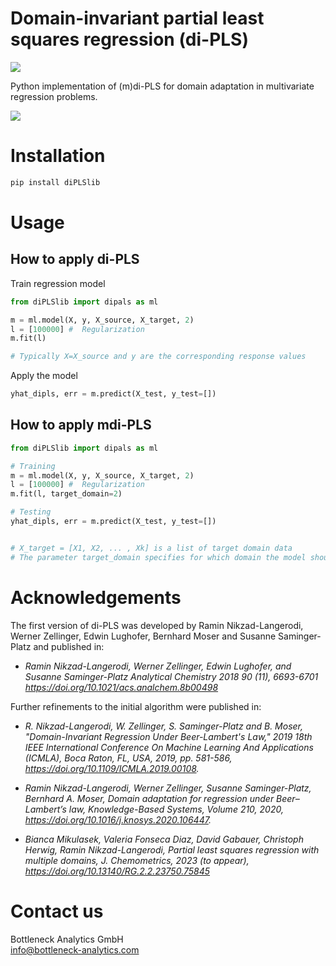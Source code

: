# Domain-invariant partial least squares regression (di-PLS)

![](https://img.shields.io/badge/python-3.13-blue.svg)


Python implementation of (m)di-PLS for domain adaptation in multivariate regression problems. 

![](https://user-images.githubusercontent.com/77445667/104728864-d5fede80-5737-11eb-8aad-59f9901a0cf4.png)

# Installation
```bash
pip install diPLSlib
```

# Usage 
## How to apply di-PLS
Train regression model
```python
from diPLSlib import dipals as ml

m = ml.model(X, y, X_source, X_target, 2)
l = [100000] #  Regularization
m.fit(l)

# Typically X=X_source and y are the corresponding response values
```
Apply the model 
```python
yhat_dipls, err = m.predict(X_test, y_test=[])
```

## How to apply mdi-PLS
```python
from diPLSlib import dipals as ml

# Training
m = ml.model(X, y, X_source, X_target, 2)
l = [100000] #  Regularization
m.fit(l, target_domain=2)

# Testing
yhat_dipls, err = m.predict(X_test, y_test=[])


# X_target = [X1, X2, ... , Xk] is a list of target domain data
# The parameter target_domain specifies for which domain the model should be trained (here X2).
```



# Acknowledgements
The first version of di-PLS was developed by Ramin Nikzad-Langerodi, Werner Zellinger, Edwin Lughofer, Bernhard Moser and Susanne Saminger-Platz
and published in:

- *Ramin Nikzad-Langerodi, Werner Zellinger, Edwin Lughofer, and Susanne Saminger-Platz
Analytical Chemistry 2018 90 (11), 6693-6701 https://doi.org/10.1021/acs.analchem.8b00498*

Further refinements to the initial algorithm were published in: 

- *R. Nikzad-Langerodi, W. Zellinger, S. Saminger-Platz and B. Moser, "Domain-Invariant Regression Under Beer-Lambert's Law," 2019 18th IEEE International Conference On Machine Learning And Applications (ICMLA), Boca Raton, FL, USA, 2019, pp. 581-586, https://doi.org/10.1109/ICMLA.2019.00108.*

- *Ramin Nikzad-Langerodi, Werner Zellinger, Susanne Saminger-Platz, Bernhard A. Moser,
Domain adaptation for regression under Beer–Lambert’s law,
Knowledge-Based Systems, Volume 210, 2020, https://doi.org/10.1016/j.knosys.2020.106447.*

- *Bianca Mikulasek, Valeria Fonseca Diaz, David Gabauer, Christoph Herwig, Ramin Nikzad-Langerodi,
Partial least squares regression with multiple domains, J. Chemometrics, 2023 (to appear), https://doi.org/10.13140/RG.2.2.23750.75845*

# Contact us
Bottleneck Analytics GmbH  
info@bottleneck-analytics.com


